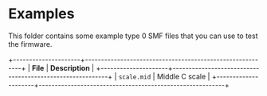 # Examples

This folder contains some example type 0 SMF files that you can use to test the firmware.

+---------------------+----------------------------------------------------------+
| **File**            | **Description**                                          |
+---------------------+----------------------------------------------------------+
| `scale.mid` | Middle C scale |
+---------------------+----------------------------------------------------------+